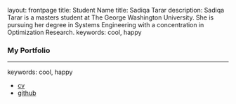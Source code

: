 layout: frontpage
 title: Student Name
 title: Sadiqa Tarar
 description: Sadiqa Tarar is a masters student at The George Washington University. She is pursuing her degree in Systems Engineering with a concentration in Optimization Research.
 keywords: cool, happy

 ### <a name="Portfolio"></a>My Portfolio
 ---
keywords: cool, happy
   <div class="navbar-inner">
       <ul class="nav">
           <li><a href="{{ BASE_PATH }}/assets/Sadiqa Tarar Resume 2018 copy.pdf">cv</a></li>
           <li><a href="https://github.com/sadiqatarar1">github</a></li>

      
   </div>
